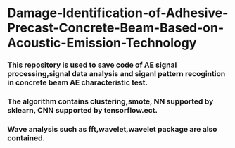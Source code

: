 # Damage-Identification-of-Adhesive-Precast-Concrete-Beam-Based-on-Acoustic-Emission-Technology

### This repository is used to save code of AE signal processing,signal data analysis and siganl pattern recogintion in concrete beam AE characteristic test.
### The algorithm contains clustering,smote, NN supported by sklearn, CNN supported by tensorflow.ect.
### Wave analysis such as fft,wavelet,wavelet package are also contained.
